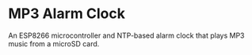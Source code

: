 # MP3 Alarm Clock

An ESP8266 microcontroller and NTP-based alarm clock that plays MP3 music from a microSD card.
